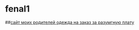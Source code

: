 # fenal1
##[сайт моих родителей одежда на заказ за разумгную плату](https://fincult.info/article/kak-nachat-svoy-biznes/)
